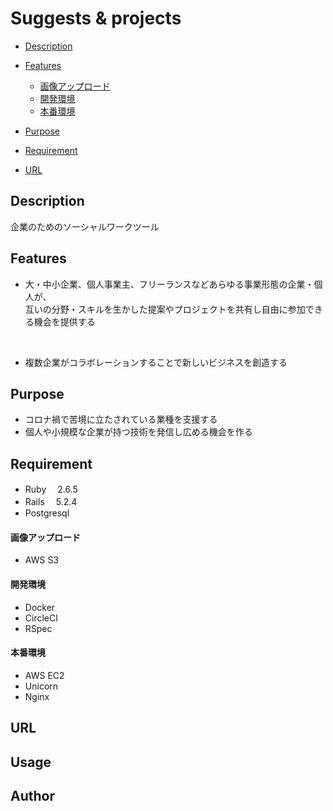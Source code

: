# Suggests & projects
- [Description](#description)<br>
- [Features](#features)<br>

  - [画像アップロード](#画像アップロード)<br>
  - [開発環境](#開発環境)<br>
  - [本番環境](#本番環境)<br>

- [Purpose](#purpose)<br>
- [Requirement](#requirement)<br>
- [URL](#url)<br>


## Description
企業のためのソーシャルワークツール

## Features
- 大・中小企業、個人事業主、フリーランスなどあらゆる事業形態の企業・個人が、<br>
互いの分野・スキルを生かした提案やプロジェクトを共有し自由に参加できる機会を提供する
<br>

- 複数企業がコラボレーションすることで新しいビジネスを創造する

## Purpose
- コロナ禍で苦境に立たされている業種を支援する
- 個人や小規模な企業が持つ技術を発信し広める機会を作る	



## Requirement
- Ruby 　2.6.5 <br>
- Rails 　5.2.4<br>
- Postgresql<br>
#### 画像アップロード<br>
- AWS S3<br>
#### 開発環境<br>
- Docker<br>
- CircleCI<br>
- RSpec<br>
#### 本番環境<br>
- AWS EC2<br>
- Unicorn<br>
- Nginx<br>


## URL

## Usage


## Author
